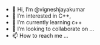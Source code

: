 - 👋 Hi, I’m @vigneshjayakumar
- 👀 I’m interested in C++,
- 🌱 I’m currently learning c++
- 💞️ I’m looking to collaborate on ...
- 📫 How to reach me ...

<!---
vigneshjayakumar/vigneshjayakumar is a ✨ special ✨ repository because its `README.md` (this file) appears on your GitHub profile.
You can click the Preview link to take a look at your changes.
--->
